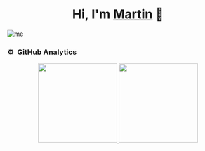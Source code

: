 <div align="center">
<h1 align="center">Hi, I'm <a href="https://martinvazquez1982.github.io/my_portfolio_page" target="_blank">Martin</a> 👋</h1>
</div>

![me](https://github.com/MartinVazquez1982/MartinVazquez1982/assets/83561425/2c3f9e26-ec89-46f4-a5ba-f69d54f32c01)

### ⚙️ &nbsp;GitHub Analytics

<p align="center">
<a href="https://github.com/MartinVazquez1982">
  <img height="180em" src="https://github-readme-stats-eight-theta.vercel.app/api?username=MartinVazquez1982&show_icons=true&theme=calm&include_all_commits=true&count_private=true"/>
  <img height="180em" src="https://github-readme-stats-eight-theta.vercel.app/api/top-langs/?username=MartinVazquez1982&layout=compact&langs_count=8&theme=calm"/>
</a>
</p>
